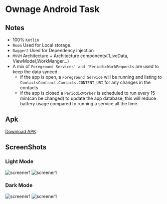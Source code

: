 # Ownage Android Task 

## Notes 

 *  100% `Kotlin` 
 * `Room` Used for Local storage. 
 * `Dagger2` Used for Dependency injection
 * `MVVM` Architecture + Architecture components(`LiveData, ViewModel,WorkManger...) 
 *  A mix of `Foreground Services' and 'PeriodicWorkRequests` are used to keep the data synced. 
    - if the app is open, a `Foreground Service` will be running and listing to `ContactsContract.Contacts.CONTENT_URI` for any changes in the contacts
    - if the app is closed a `PeriodicWorker` is scheduled to run every 15 min(can be changed) to update the app database, this will reduce battery usage compared to running a service all the time.  


## Apk

[Download APK](/Extra/app-debug.apk)

## ScreenShots

### Light Mode
![screener1](extra/light_main.jpg?raw=true?raw=true)
![screener1](extra/light_empty.jpg?raw=true?raw=true)

### Dark Mode
![screener1](extra/dark_main.jpg?raw=true?raw=true)
![screener1](extra/dark_empty.jpg?raw=true?raw=true)


